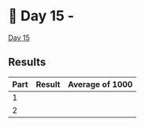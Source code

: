 # 🎄 Day 15 -

[Day 15](https://adventofcode.com/2024/day/15)

## Results

| Part | Result | Average of 1000 |
| ---- | ------ | --------------- |
| 1    |        |                 |
| 2    |        |                 |
